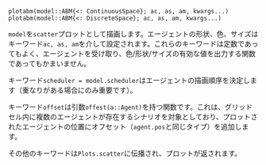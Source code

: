 ```
plotabm(model::ABM{<: ContinuousSpace}; ac, as, am, kwargs...)
plotabm(model::ABM{<: DiscreteSpace}; ac, as, am, kwargs...)
```

`model`を`scatter`プロットとして描画します。エージェントの形状、色、サイズはキーワード`ac, as, am`を介して設定されます。これらのキーワードは定数であってもよく、エージェントを受け取り、色/形状/サイズの有効な値を出力する関数であってもかまいません。

キーワード`scheduler = model.scheduler`はエージェントの描画順序を決定します（重なりがある場合にのみ重要です）。

キーワード`offset`は引数`offest(a::Agent)`を持つ関数です。これは、グリッドセル内に複数のエージェントが存在するシナリオを対象としており、プロットされたエージェントの位置にオフセット（`agent.pos`と同じタイプ）を追加します。

その他のキーワードは`Plots.scatter`に伝播され、プロットが返されます。
